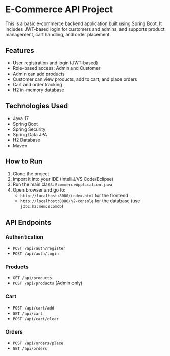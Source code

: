 # E-Commerce API Project

This is a basic e-commerce backend application built using Spring Boot. It includes JWT-based login for customers and admins, and supports product management, cart handling, and order placement.

## Features

- User registration and login (JWT-based)
- Role-based access: Admin and Customer
- Admin can add products
- Customer can view products, add to cart, and place orders
- Cart and order tracking
- H2 in-memory database

## Technologies Used

- Java 17
- Spring Boot
- Spring Security
- Spring Data JPA
- H2 Database
- Maven

## How to Run

1. Clone the project
2. Import it into your IDE (IntelliJ/VS Code/Eclipse)
3. Run the main class: `EcommerceApplication.java`
4. Open browser and go to:  
   - `http://localhost:8080/index.html` for the frontend  
   - `http://localhost:8080/h2-console` for the database (use `jdbc:h2:mem:ecomdb`)

## API Endpoints

### Authentication
- `POST /api/auth/register`
- `POST /api/auth/login`

### Products
- `GET /api/products`
- `POST /api/products` (Admin only)

### Cart
- `POST /api/cart/add`
- `GET /api/cart`
- `POST /api/cart/clear`

### Orders
- `POST /api/orders/place`
- `GET /api/orders`

